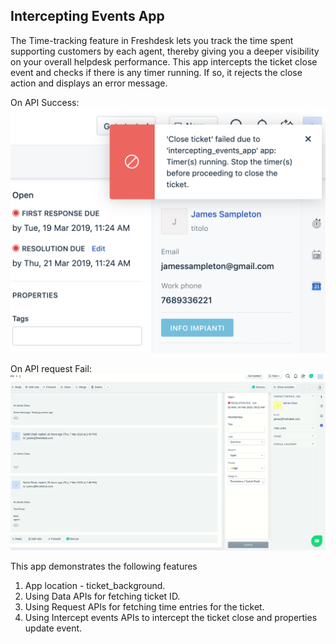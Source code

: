 ## Intercepting Events App

The Time-tracking feature in Freshdesk lets you track the time spent supporting customers by each agent, thereby giving you a deeper visibility on your overall helpdesk performance. This app intercepts the ticket close event and checks if there is any timer running. If so, it rejects the close action and displays an error message.

On API Success:
![](screenshots/2.png)

On API request Fail:
![](screenshots/demo.gif)


This app demonstrates the following features

1. App location - ticket_background.
2. Using Data APIs for fetching ticket ID.
3. Using Request APIs for fetching time entries for the ticket.
4. Using Intercept events APIs to intercept the ticket close and properties update event.
